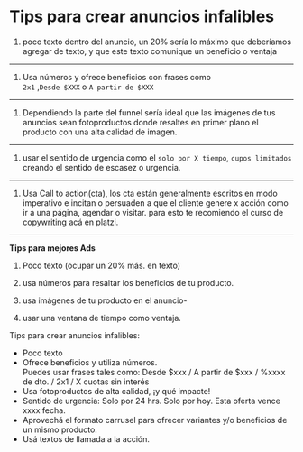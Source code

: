 # Tips para crear anuncios infalibles

1.  poco texto dentro del anuncio, un 20% sería lo máximo que deberíamos agregar de texto, y que este texto comunique un beneficio o ventaja

---

1.  Usa números y ofrece beneficios con frases como  
    `2x1` ,`Desde $XXX` o `A partir de $XXX`

---

1.  Dependiendo la parte del funnel sería ideal que las imágenes de tus anuncios sean fotoproductos donde resaltes en primer plano el producto con una alta calidad de imagen.

---

1.  usar el sentido de urgencia como el `solo por X tiempo`, `cupos limitados` creando el sentido de escasez o urgencia.

---

1.  Usa Call to action(cta), los cta están generalmente escritos en modo imperativo e incitan o persuaden a que el cliente genere x acción como ir a una página, agendar o visitar. para esto te recomiendo el curso de [copywriting](https://platzi.com/cursos/copywriting-digital/) acá en platzi.

---

**Tips para mejores Ads**

1.  Poco texto (ocupar un 20% más. en texto)
    
2.  usa números para resaltar los beneficios de tu producto.
    
3.  usa imágenes de tu producto en el anuncio-
    
4.  usar una ventana de tiempo como ventaja.


Tips para crear anuncios infalibles:

-   Poco texto
-   Ofrece beneficios y utiliza números.  
    Puedes usar frases tales como: Desde $xxx / A partir de $xxx / %xxxx de dto. / 2x1 / X cuotas sin interés
-   Usa fotoproductos de alta calidad, ¡y qué impacte!
-   Sentido de urgencia: Solo por 24 hrs. Solo por hoy. Esta oferta vence xxxx fecha.
-   Aprovechá el formato carrusel para ofrecer variantes y/o beneficios de un mismo producto.
-   Usá textos de llamada a la acción.